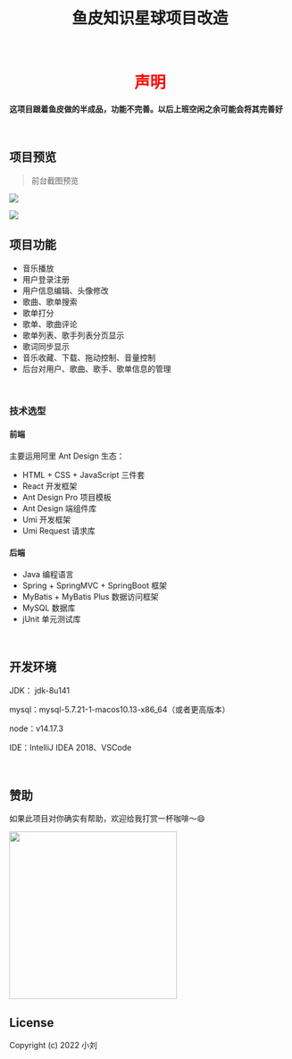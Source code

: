 <h1 align="center">鱼皮知识星球项目改造</h1>

<br/>

<h1 align="center"><font color="red">声明</font></h1>

**这项目跟着鱼皮做的半成品，功能不完善。以后上班空闲之余可能会将其完善好**

<br/>

## 项目预览

> 前台截图预览

![](https://xingqiu-tuchuang-1256524210.cos.ap-shanghai.myqcloud.com/3641/`3{6@MK9FK}GT63GC~RCBIL.png)<br/>

![](https://xingqiu-tuchuang-1256524210.cos.ap-shanghai.myqcloud.com/3641/123.png)<br/>



## 项目功能

- 音乐播放
- 用户登录注册
- 用户信息编辑、头像修改
- 歌曲、歌单搜索
- 歌单打分
- 歌单、歌曲评论
- 歌单列表、歌手列表分页显示
- 歌词同步显示
- 音乐收藏、下载、拖动控制、音量控制
- 后台对用户、歌曲、歌手、歌单信息的管理

<br/>

### 技术选型



#### 前端



主要运用阿里 Ant Design 生态：



- HTML + CSS + JavaScript 三件套
- React 开发框架
- Ant Design Pro 项目模板
- Ant Design 端组件库
- Umi 开发框架
- Umi Request 请求库



#### 后端



- Java 编程语言
- Spring + SpringMVC + SpringBoot 框架
- MyBatis + MyBatis Plus 数据访问框架
- MySQL 数据库
- jUnit 单元测试库

<br/>

## 开发环境

JDK： jdk-8u141

mysql：mysql-5.7.21-1-macos10.13-x86_64（或者更高版本）

node：v14.17.3

IDE：IntelliJ IDEA 2018、VSCode

<br/>

## 赞助

如果此项目对你确实有帮助，欢迎给我打赏一杯咖啡～😄

<img src="https://xingqiu-tuchuang-1256524210.cos.ap-shanghai.myqcloud.com/3641/75253dadd8f74d5d8f7310d83a6c045.jpg" height="300px" aligin=center/>

<br/>

## License

Copyright (c) 2022 小刘

